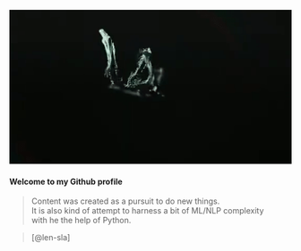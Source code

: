 ![](https://github.com/len-sla/len-sla/blob/master/77.gif)

#### Welcome to my Github profile

>Content was created as a pursuit to do new things.  
It is also kind of attempt to harness a bit of ML/NLP complexity  
with he the help of Python.




>[@len-sla]
